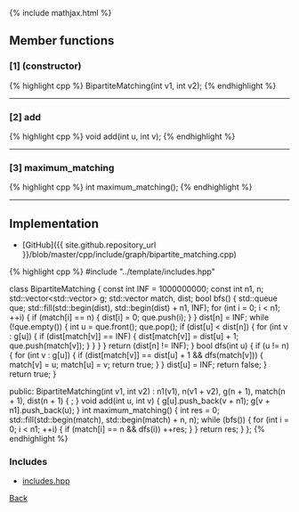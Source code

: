 {% include mathjax.html %}

## Member functions

### [1] (constructor)
{% highlight cpp %}
BipartiteMatching(int v1, int v2);
{% endhighlight %}


---------------------------------------

### [2] add
{% highlight cpp %}
void add(int u, int v);
{% endhighlight %}


---------------------------------------

### [3] maximum_matching
{% highlight cpp %}
int maximum_matching();
{% endhighlight %}


---------------------------------------

## Implementation

- [GitHub]({{ site.github.repository_url }}/blob/master/cpp/include/graph/bipartite_matching.cpp)

{% highlight cpp %}
#include "../template/includes.hpp"

class BipartiteMatching {
  const int INF = 1000000000;
  const int n1, n;
  std::vector<std::vector<int>> g;
  std::vector<int> match, dist;
  bool bfs() {
    std::queue<int> que;
    std::fill(std::begin(dist), std::begin(dist) + n1, INF);
    for (int i = 0; i < n1; ++i) {
      if (match[i] == n) {
        dist[i] = 0;
        que.push(i);
      }
    }
    dist[n] = INF;
    while (!que.empty()) {
      int u = que.front();
      que.pop();
      if (dist[u] < dist[n]) {
        for (int v : g[u]) {
          if (dist[match[v]] == INF) {
            dist[match[v]] = dist[u] + 1;
            que.push(match[v]);
          }
        }
      }
    }
    return (dist[n] != INF);
  }
  bool dfs(int u) {
    if (u != n) {
      for (int v : g[u]) {
        if (dist[match[v]] == dist[u] + 1 && dfs(match[v])) {
          match[v] = u;
          match[u] = v;
          return true;
        }
      }
      dist[u] = INF;
      return false;
    }
    return true;
  }

public:
  BipartiteMatching(int v1, int v2) :
    n1(v1), n(v1 + v2), g(n + 1), match(n + 1), dist(n + 1) {
    ;
  }
  void add(int u, int v) {
    g[u].push_back(v + n1);
    g[v + n1].push_back(u);
  }
  int maximum_matching() {
    int res = 0;
    std::fill(std::begin(match), std::begin(match) + n, n);
    while (bfs()) {
      for (int i = 0; i < n1; ++i) {
        if (match[i] == n && dfs(i)) ++res;
      }
    }
    return res;
  }
};
{% endhighlight %}

### Includes

- [includes.hpp](../template/includes)

[Back](../..)
